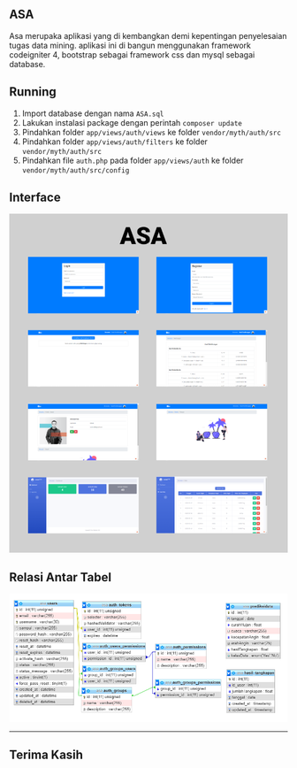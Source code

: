 ## ASA

Asa merupaka aplikasi yang di kembangkan demi kepentingan penyelesaian tugas data mining.
aplikasi ini di bangun menggunakan framework codeigniter 4, bootstrap sebagai framework css dan mysql sebagai database.

## Running

1. Import database dengan nama `ASA.sql`
2. Lakukan instalasi package dengan perintah `composer update`
3. Pindahkan folder `app/views/auth/views` ke folder `vendor/myth/auth/src`
4. Pindahkan folder `app/views/auth/filters` ke folder `vendor/myth/auth/src`
5. Pindahkan file `auth.php` pada folder `app/views/auth` ke folder `vendor/myth/auth/src/config`

## Interface

<img src="public/images/interface.png">

## Relasi Antar Tabel

<img src="public/images/rat.png">

---

## Terima Kasih
